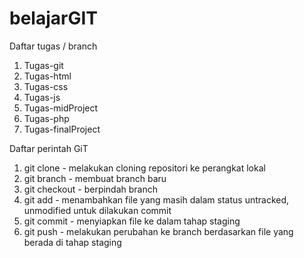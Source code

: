 # belajarGIT

Daftar tugas / branch
1. Tugas-git
2. Tugas-html
3. Tugas-css
4. Tugas-js
5. Tugas-midProject
6. Tugas-php
7. Tugas-finalProject
   
Daftar perintah GiT

1. git clone - melakukan cloning repositori ke perangkat lokal
2. git branch - membuat branch baru
3. git checkout - berpindah branch
4. git add - menambahkan file yang masih dalam status untracked, unmodified untuk dilakukan commit
5. git commit - menyiapkan file ke dalam tahap staging
6. git push - melakukan perubahan ke branch berdasarkan file yang berada di tahap staging
